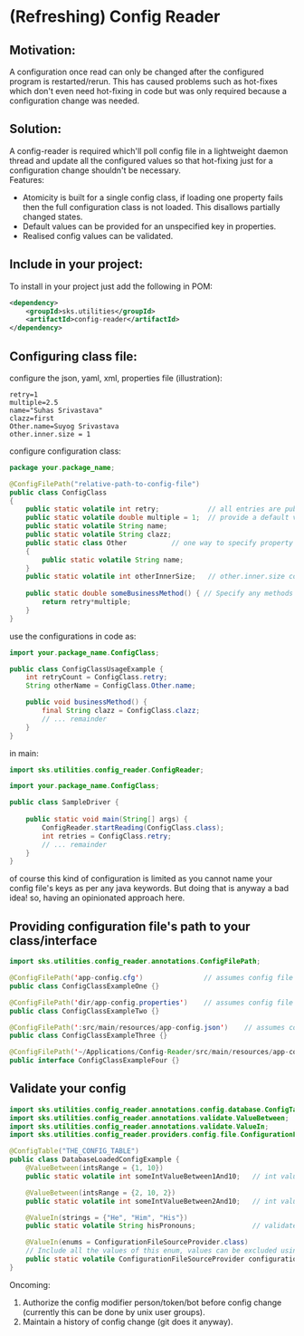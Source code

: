 # (Refreshing) Config Reader

## Motivation:
A configuration once read can only be changed after the configured program is restarted/rerun.
This has caused problems such as hot-fixes which don't even need hot-fixing in code but was only required because a configuration change was needed.

## Solution:
A config-reader is required which'll poll config file in a lightweight daemon thread and update all the configured values so that hot-fixing just for a configuration change shouldn't be necessary.  
Features:
- Atomicity is built for a single config class, if loading one property fails then the full configuration class is not loaded. This disallows partially changed states.
- Default values can be provided for an unspecified key in properties.
- Realised config values can be validated.

## Include in your project:
To install in your project just add the following in POM:
```xml
<dependency>
    <groupId>sks.utilities</groupId>
    <artifactId>config-reader</artifactId>
</dependency>
```

## Configuring class file:
configure the json, yaml, xml, properties file (illustration):
```properties
retry=1
multiple=2.5
name="Suhas Srivastava"
clazz=first
Other.name=Suyog Srivastava
other.inner.size = 1
```

configure configuration class:
```java
package your.package_name;

@ConfigFilePath("relative-path-to-config-file")
public class ConfigClass
{
    public static volatile int retry;            // all entries are public static so that you don't need to create unnecessary objects
    public static volatile double multiple = 1;  // provide a default value
    public static volatile String name;
    public static volatile String clazz;
    public static class Other           // one way to specify property grouping {see Other.name in the config file}
    {
        public static volatile String name;
    }
    public static volatile int otherInnerSize;   // other.inner.size converted to otherInnerSize. Another way to specify grouping
    
    public static double someBusinessMethod() { // Specify any methods (must be static)
        return retry*multiple;
    }
}
```

use the configurations in code as:
```java
import your.package_name.ConfigClass;

public class ConfigClassUsageExample {
    int retryCount = ConfigClass.retry;
    String otherName = ConfigClass.Other.name;

    public void businessMethod() {
        final String clazz = ConfigClass.clazz;
        // ... remainder
    }
}
```

in main:
```java
import sks.utilities.config_reader.ConfigReader;

import your.package_name.ConfigClass;

public class SampleDriver {
    
    public static void main(String[] args) {
        ConfigReader.startReading(ConfigClass.class);
        int retries = ConfigClass.retry;
        // ... remainder
    }
}
```

of course this kind of configuration is limited as you cannot name your config file's keys as per any java keywords. But doing that is anyway a bad idea!
so, having an opinionated approach here.

## Providing configuration file's path to your class/interface

```java
import sks.utilities.config_reader.annotations.ConfigFilePath;

@ConfigFilePath('app-config.cfg')               // assumes config file is in mvn like path of src/main/resources
public class ConfigClassExampleOne {}

@ConfigFilePath('dir/app-config.properties')    // assumes config file is in mvn like path having one more internal directory (dir) src/main/resources/dir/
public class ConfigClassExampleTwo {}

@ConfigFilePath(':src/main/resources/app-config.json')    // assumes config from project's root, so for a project named `config-reader` this annotated path is config-reader/src/main/resources/app-config.json
public class ConfigClassExampleThree {}

@ConfigFilePath('~/Applications/Config-Reader/src/main/resources/app-config.json')    // assumes config file from absolute path, i.e. any path starting from [A-Z]:/ (windows drives paths like C:/, D:\) or [~, /] (unix home and root paths) will be considered absolute paths
public interface ConfigClassExampleFour {}
```

## Validate your config

```java
import sks.utilities.config_reader.annotations.config.database.ConfigTable;
import sks.utilities.config_reader.annotations.validate.ValueBetween;
import sks.utilities.config_reader.annotations.validate.ValueIn;
import sks.utilities.config_reader.providers.config.file.ConfigurationFileSourceProvider;

@ConfigTable("THE_CONFIG_TABLE")
public class DatabaseLoadedConfigExample {
    @ValueBetween(intsRange = {1, 10})
    public static volatile int someIntValueBetween1And10;   // int value to be validated between 1 (inclusive) and 10 (exclusive) with the default integer difference of 1

    @ValueBetween(intsRange = {2, 10, 2})
    public static volatile int someIntValueBetween2And10;   // int value to be validated between 2 (inclusive) and 10 (exclusive) with the given integer difference of 2

    @ValueIn(strings = {"He", "Him", "His"})
    public static volatile String hisPronouns;              // validates string for the list of values

    @ValueIn(enums = ConfigurationFileSourceProvider.class)
    // Include all the values of this enum, values can be excluded using excludeEnums key (specified as an array)
    public static volatile ConfigurationFileSourceProvider configurationFileSourceProvider;
}
```

Oncoming: 
1) Authorize the config modifier person/token/bot before config change (currently this can be done by unix user groups).
2) Maintain a history of config change (git does it anyway).